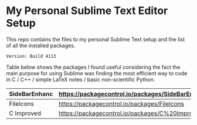 # My Personal Sublime Text Editor Setup 
This repo contains the files to my personal Sublime Text setup and the list of all the installed packages.  
  
```Version: Build 4113```
  
Table below shows the packages I found useful considering the fact the main purpose for using Sublime was finding the most efficient way to code in C / C++ / simple LaTeX notes / basic non-scientific Python.  

| SideBarEnhanc | https://packagecontrol.io/packages/SideBarEnhancements |
|---------------|--------------------------------------------------------|
| FileIcons     | https://packagecontrol.io/packages/FileIcons           |
| C Improved    | https://packagecontrol.io/packages/C%20Improved        |
